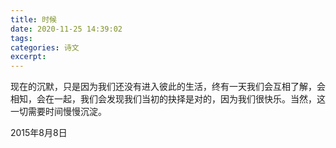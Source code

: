 ```yaml
---
title: 时候
date: 2020-11-25 14:39:02
tags:
categories: 诗文
excerpt: 
---
```

现在的沉默，只是因为我们还没有进入彼此的生活，终有一天我们会互相了解，会相知，会在一起，我们会发现我们当初的抉择是对的，因为我们很快乐。当然，这一切需要时间慢慢沉淀。

2015年8月8日
